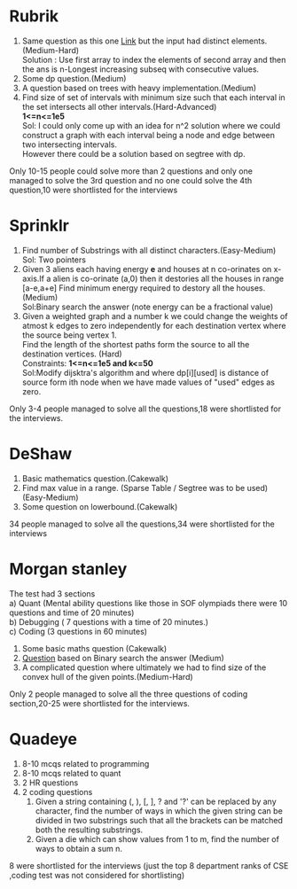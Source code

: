 # Rubrik
1) Same question as this one [Link](https://codeforces.com/contest/1367/problem/F2) but the input had distinct elements.(Medium-Hard)   
Solution : Use first array to index the elements of second array and then the ans is n-Longest increasing subseq with consecutive values.
2) Some dp question.(Medium)
3) A question based on trees with heavy implementation.(Medium)
4) Find size of set of intervals with minimum size such that each interval in the set intersects all other intervals.(Hard-Advanced)   
**1<=n<=1e5**     
Sol: I could only come up with an idea for n^2 solution where we could construct a graph with each interval being a node and edge between two intersecting intervals.   
However there could be a solution based on segtree with dp.

Only 10-15 people could solve more than 2 questions and only one managed to solve the 3rd question and no one could solve the 4th question,10 were shortlisted for the interviews

# Sprinklr 
1) Find number of Substrings with all distinct characters.(Easy-Medium)   
Sol: Two pointers
2) Given 3 aliens each having energy **e** and houses at n co-orinates on x-axis.If a alien is co-orinate (a,0) then it destories all the houses in range [a-e,a+e]
Find minimum energy required to destory all the houses.(Medium)   
Sol:Binary search the answer (note energy can be a fractional value)
3) Given a weighted graph and a number k we could change the weights of atmost k edges to zero independently for each destination vertex where the source being vertex 1.    
Find the length of the shortest paths form the source to all the destination vertices. (Hard)  
Constraints: **1<=n<=1e5 and k<=50**       
Sol:Modify dijsktra's algorithm and where dp[i][used] is distance of source form ith node when we have made values of "used" edges as zero.

Only 3-4 people managed to solve all the questions,18 were shortlisted for the interviews.

# DeShaw 
1) Basic mathematics question.(Cakewalk)
2) Find max value in a range. (Sparse Table / Segtree was to be used) (Easy-Medium)
3) Some question on lowerbound.(Cakewalk)

34 people managed to solve all the questions,34 were shortlisted for the interviews 

# Morgan stanley 
The test had 3 sections    
a) Quant (Mental ability questions like those in SOF olympiads there were 10 questions and time of 20 minutes)   
b) Debugging ( 7 questions with a time of 20 minutes.)   
c) Coding (3 questions in 60 minutes)   
1) Some basic maths question (Cakewalk)
2) [Question](https://www.google.com/amp/s/www.geeksforgeeks.org/pick-points-from-array-such-that-minimum-distance-is-maximized/amp/) based on Binary search the answer (Medium)
3) A complicated question where ultimately we had to find size of the convex hull of the given points.(Medium-Hard)   

Only 2 people managed to solve all the three questions of coding section,20-25 were shortlisted for the interviews.

# Quadeye
1) 8-10 mcqs related to programming
2) 8-10 mcqs related to quant
3) 2 HR questions
4) 2 coding questions 
    1) Given a string containing (, ), [, ], ? and '?' can be replaced by any character, find the number of ways in which the given string can be divided in two substrings such that all the brackets can be matched both the resulting substrings.  
    2) Given a die which can show values from 1 to m, find the number of ways to obtain a sum n.    
    
8 were shortlisted for the interviews (just the top 8 department ranks of CSE ,coding test was not considered for shortlisting) 

